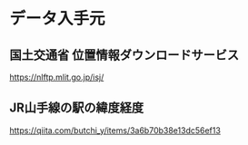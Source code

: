 
# データ入手元

## 国土交通省 位置情報ダウンロードサービス

https://nlftp.mlit.go.jp/isj/

## JR山手線の駅の緯度経度

https://qiita.com/butchi_y/items/3a6b70b38e13dc56ef13
